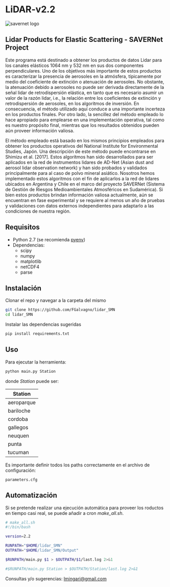 # LiDAR-v2.2
![savernet logo](http://www.savernet-satreps.org/images/logos/logo-savernet-neg-504x250.png)
## Lidar Products for Elastic Scattering - SAVERNet Project

Este programa está destinado a obtener los productos de datos Lidar para los canales elásticos 1064 nm y 532 nm en sus dos componentes perpendiculares. Uno de los objetivos más importante de estos productos es caracterizar la presencia de aerosoles en la atmósfera, típicamente por medio del coeficiente de extinción o atenuación de aerosoles. No obstante, la atenuación debido a aerosoles no puede ser derivada directamente de la señal lidar de retrodispersión elástica, en tanto que es necesario asumir un valor de la razón lidar, i.e., la relación entre los coeficientes de extinción y retrodispersión de aerosoles, en los algoritmos de inversión. En consecuencia, el método utilizado aquí conduce a una importante incerteza en los productos finales. Por otro lado, la sencillez del método empleado lo hace 
apropiado para emplearse en una implementación operativa, tal como es nuestro propósito final, mientras que los resultados obtenidos pueden aún proveer información valiosa.

El método empleado está basado en los mismos principios empleados para obtener los productos operativos del National Institute for Environmental Studies, Japón. Una descripción de este método puede encontrarse en Shimizu et al. [2017]. Estos algoritmos han sido desarrollados para ser aplicados en la red de instrumentos lidares de AD-Net (Asian dust and aerosol lidar observation network) y han sido probados y validados principalmente para al caso de polvo mineral asiático. Nosotros hemos implementado estos algoritmos con el fin de aplicarlos a la red de lidares ubicados en Argentina y Chile en el marco del proyecto SAVERNet (Sistema de Gestión de Riesgos Medioambientales Atmosféricos en Sudamérica). Si bien estos productos brindan información valiosa actualmente, aún se encuentran en fase experimental y se requiere al menos un año de pruebas y validaciones con datos externos independientes para adaptarlo a las condiciones de nuestra región.

## Requisitos
- Python 2.7 (se recomienda [pyenv](https://github.com/pyenv/))
- Dependencias:
  - scipy
  - numpy
  - matplotlib
  - netCDF4
  - parse

## Instalación

Clonar el repo y navegar a la carpeta del mismo

```bash
git clone https://github.com/FGalvagno/lidar_SMN
cd lidar_SMN
```
Instalar las dependencias sugeridas

```bash
pip install requirements.txt
```


## Uso

Para ejecutar la herramienta:

```bash
python main.py Station
```

donde *Station* puede ser:

| Station    |
|------------|
| aeroparque |
| bariloche  |
| cordoba    |
| gallegos   |
| neuquen    |
| punta      |
| tucuman    |

Es importante definir todos los paths correctamente en el archivo de configuración:

```
parameters.cfg
```

## Automatización

Si se pretende realizar una ejecución automática para proveer los  roductos en tiempo casi real, se puede añadir a cron *make_all.sh*.

```bash
# make_all.sh
#!/bin/bash

version=2.2

RUNPATH="$HOME/lidar_SMN"
OUTPATH="$HOME/lidar_SMN/Output"

$RUNPATH/main.py $1 > $OUTPATH/$1/last.log 2>&1

#$RUNPATH/main.py Station > $OUTPATH/Station/last.log 2>&1
```

Consultas y/o sugerencias:
lmingari@gmail.com


[def]: http://www.savernet-satreps.org/images/logos/logo-savernet-neg-504x250.png